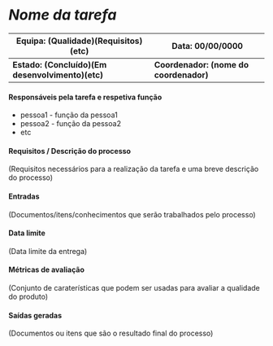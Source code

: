 # **_Nome da tarefa_**

| Equipa: (Qualidade)(Requisitos)(etc) | Data: 00/00/0000 
| ------ | ------ | 
| **Estado: (Concluído)(Em desenvolvimento)(etc)** |  **Coordenador: (nome do coordenador)**|

#### **Responsáveis pela tarefa e respetiva função**
  * pessoa1 - função da pessoa1
  * pessoa2 - função da pessoa2
  * etc 
 
#### **Requisitos / Descrição do processo**
(Requisitos necessários para a realização da tarefa e uma breve descrição do processo)

#### **Entradas**
(Documentos/itens/conhecimentos que serão trabalhados pelo processo)

#### **Data limite**
(Data limite da entrega)

#### **Métricas de avaliação**
(Conjunto de caraterísticas que podem ser usadas para avaliar a qualidade do produto)

#### **Saídas geradas**
(Documentos ou itens que são o resultado final do processo)